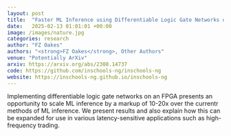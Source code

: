 ```yaml
---
layout: post
title:  "Faster ML Inference using Differentiable Logic Gate Networks on an FPGA"
date:   2025-02-13 01:01:01 +00:00
image: /images/nature.jpg
categories: research
author: "FZ Oakes"
authors: "<strong>FZ Oakes</strong>, Other Authors"
venue: "Potentially ArXiv"
arxiv: https://arxiv.org/abs/2308.14737
code: https://github.com/inschools-ng/inschools-ng
website: https://inschools-ng.github.io/inschools-ng
---
```

Implementing differentiable logic gate networks on an FPGA presents an opportunity to scale ML inference by a markup of 10-20x over the currentr methods of ML inference. We present results and also explain how this can be expanded for use in various latency-sensitive applications such as high-frequency trading. 
